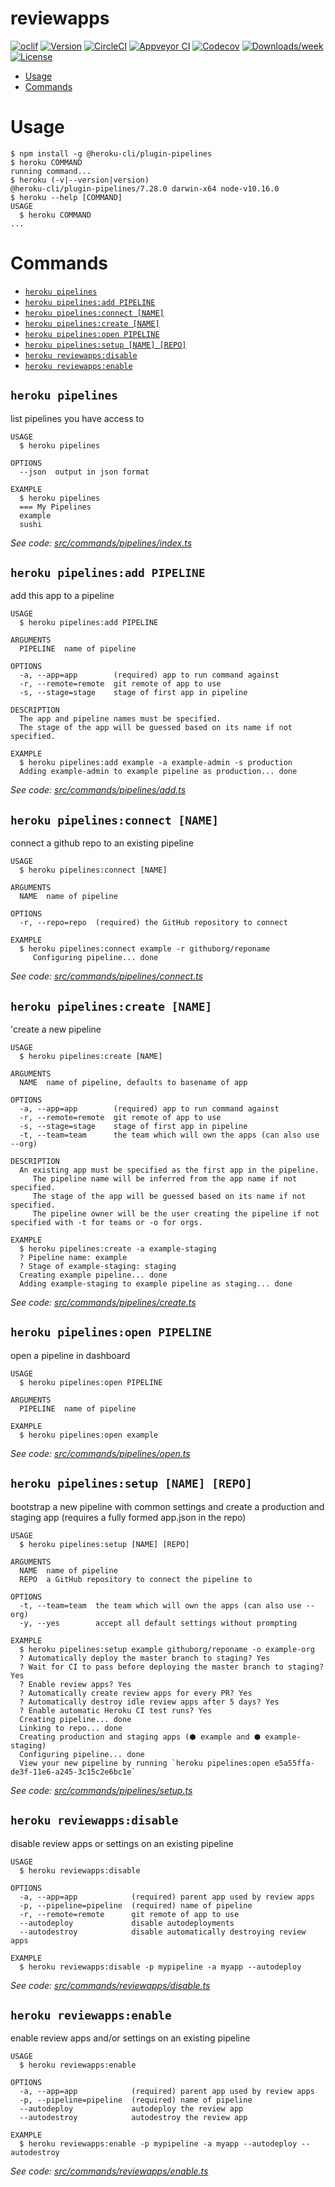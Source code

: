 reviewapps
==========



[![oclif](https://img.shields.io/badge/cli-oclif-brightgreen.svg)](https://oclif.io)
[![Version](https://img.shields.io/npm/v/reviewapps.svg)](https://npmjs.org/package/reviewapps)
[![CircleCI](https://circleci.com/gh/jmar910/reviewapps/tree/master.svg?style=shield)](https://circleci.com/gh/jmar910/reviewapps/tree/master)
[![Appveyor CI](https://ci.appveyor.com/api/projects/status/github/jmar910/reviewapps?branch=master&svg=true)](https://ci.appveyor.com/project/jmar910/reviewapps/branch/master)
[![Codecov](https://codecov.io/gh/jmar910/reviewapps/branch/master/graph/badge.svg)](https://codecov.io/gh/jmar910/reviewapps)
[![Downloads/week](https://img.shields.io/npm/dw/reviewapps.svg)](https://npmjs.org/package/reviewapps)
[![License](https://img.shields.io/npm/l/reviewapps.svg)](https://github.com/jmar910/reviewapps/blob/master/package.json)

<!-- toc -->
* [Usage](#usage)
* [Commands](#commands)
<!-- tocstop -->
# Usage
<!-- usage -->
```sh-session
$ npm install -g @heroku-cli/plugin-pipelines
$ heroku COMMAND
running command...
$ heroku (-v|--version|version)
@heroku-cli/plugin-pipelines/7.28.0 darwin-x64 node-v10.16.0
$ heroku --help [COMMAND]
USAGE
  $ heroku COMMAND
...
```
<!-- usagestop -->
# Commands
<!-- commands -->
* [`heroku pipelines`](#heroku-pipelines)
* [`heroku pipelines:add PIPELINE`](#heroku-pipelinesadd-pipeline)
* [`heroku pipelines:connect [NAME]`](#heroku-pipelinesconnect-name)
* [`heroku pipelines:create [NAME]`](#heroku-pipelinescreate-name)
* [`heroku pipelines:open PIPELINE`](#heroku-pipelinesopen-pipeline)
* [`heroku pipelines:setup [NAME] [REPO]`](#heroku-pipelinessetup-name-repo)
* [`heroku reviewapps:disable`](#heroku-reviewappsdisable)
* [`heroku reviewapps:enable`](#heroku-reviewappsenable)

## `heroku pipelines`

list pipelines you have access to

```
USAGE
  $ heroku pipelines

OPTIONS
  --json  output in json format

EXAMPLE
  $ heroku pipelines
  === My Pipelines
  example
  sushi
```

_See code: [src/commands/pipelines/index.ts](https://github.com/heroku/heroku-cli-plugin-pipelines/blob/v7.28.0/src/commands/pipelines/index.ts)_

## `heroku pipelines:add PIPELINE`

add this app to a pipeline

```
USAGE
  $ heroku pipelines:add PIPELINE

ARGUMENTS
  PIPELINE  name of pipeline

OPTIONS
  -a, --app=app        (required) app to run command against
  -r, --remote=remote  git remote of app to use
  -s, --stage=stage    stage of first app in pipeline

DESCRIPTION
  The app and pipeline names must be specified.
  The stage of the app will be guessed based on its name if not specified.

EXAMPLE
  $ heroku pipelines:add example -a example-admin -s production
  Adding example-admin to example pipeline as production... done
```

_See code: [src/commands/pipelines/add.ts](https://github.com/heroku/heroku-cli-plugin-pipelines/blob/v7.28.0/src/commands/pipelines/add.ts)_

## `heroku pipelines:connect [NAME]`

connect a github repo to an existing pipeline

```
USAGE
  $ heroku pipelines:connect [NAME]

ARGUMENTS
  NAME  name of pipeline

OPTIONS
  -r, --repo=repo  (required) the GitHub repository to connect

EXAMPLE
  $ heroku pipelines:connect example -r githuborg/reponame
     Configuring pipeline... done
```

_See code: [src/commands/pipelines/connect.ts](https://github.com/heroku/heroku-cli-plugin-pipelines/blob/v7.28.0/src/commands/pipelines/connect.ts)_

## `heroku pipelines:create [NAME]`

'create a new pipeline

```
USAGE
  $ heroku pipelines:create [NAME]

ARGUMENTS
  NAME  name of pipeline, defaults to basename of app

OPTIONS
  -a, --app=app        (required) app to run command against
  -r, --remote=remote  git remote of app to use
  -s, --stage=stage    stage of first app in pipeline
  -t, --team=team      the team which will own the apps (can also use --org)

DESCRIPTION
  An existing app must be specified as the first app in the pipeline.
     The pipeline name will be inferred from the app name if not specified.
     The stage of the app will be guessed based on its name if not specified.
     The pipeline owner will be the user creating the pipeline if not specified with -t for teams or -o for orgs.

EXAMPLE
  $ heroku pipelines:create -a example-staging
  ? Pipeline name: example
  ? Stage of example-staging: staging
  Creating example pipeline... done
  Adding example-staging to example pipeline as staging... done
```

_See code: [src/commands/pipelines/create.ts](https://github.com/heroku/heroku-cli-plugin-pipelines/blob/v7.28.0/src/commands/pipelines/create.ts)_

## `heroku pipelines:open PIPELINE`

open a pipeline in dashboard

```
USAGE
  $ heroku pipelines:open PIPELINE

ARGUMENTS
  PIPELINE  name of pipeline

EXAMPLE
  $ heroku pipelines:open example
```

_See code: [src/commands/pipelines/open.ts](https://github.com/heroku/heroku-cli-plugin-pipelines/blob/v7.28.0/src/commands/pipelines/open.ts)_

## `heroku pipelines:setup [NAME] [REPO]`

bootstrap a new pipeline with common settings and create a production and staging app (requires a fully formed app.json in the repo)

```
USAGE
  $ heroku pipelines:setup [NAME] [REPO]

ARGUMENTS
  NAME  name of pipeline
  REPO  a GitHub repository to connect the pipeline to

OPTIONS
  -t, --team=team  the team which will own the apps (can also use --org)
  -y, --yes        accept all default settings without prompting

EXAMPLE
  $ heroku pipelines:setup example githuborg/reponame -o example-org
  ? Automatically deploy the master branch to staging? Yes
  ? Wait for CI to pass before deploying the master branch to staging? Yes
  ? Enable review apps? Yes
  ? Automatically create review apps for every PR? Yes
  ? Automatically destroy idle review apps after 5 days? Yes
  ? Enable automatic Heroku CI test runs? Yes
  Creating pipeline... done
  Linking to repo... done
  Creating production and staging apps (⬢ example and ⬢ example-staging)
  Configuring pipeline... done
  View your new pipeline by running `heroku pipelines:open e5a55ffa-de3f-11e6-a245-3c15c2e6bc1e`
```

_See code: [src/commands/pipelines/setup.ts](https://github.com/heroku/heroku-cli-plugin-pipelines/blob/v7.28.0/src/commands/pipelines/setup.ts)_

## `heroku reviewapps:disable`

disable review apps or settings on an existing pipeline

```
USAGE
  $ heroku reviewapps:disable

OPTIONS
  -a, --app=app            (required) parent app used by review apps
  -p, --pipeline=pipeline  (required) name of pipeline
  -r, --remote=remote      git remote of app to use
  --autodeploy             disable autodeployments
  --autodestroy            disable automatically destroying review apps

EXAMPLE
  $ heroku reviewapps:disable -p mypipeline -a myapp --autodeploy
```

_See code: [src/commands/reviewapps/disable.ts](https://github.com/heroku/heroku-cli-plugin-pipelines/blob/v7.28.0/src/commands/reviewapps/disable.ts)_

## `heroku reviewapps:enable`

enable review apps and/or settings on an existing pipeline

```
USAGE
  $ heroku reviewapps:enable

OPTIONS
  -a, --app=app            (required) parent app used by review apps
  -p, --pipeline=pipeline  (required) name of pipeline
  --autodeploy             autodeploy the review app
  --autodestroy            autodestroy the review app

EXAMPLE
  $ heroku reviewapps:enable -p mypipeline -a myapp --autodeploy --autodestroy
```

_See code: [src/commands/reviewapps/enable.ts](https://github.com/heroku/heroku-cli-plugin-pipelines/blob/v7.28.0/src/commands/reviewapps/enable.ts)_
<!-- commandsstop -->
